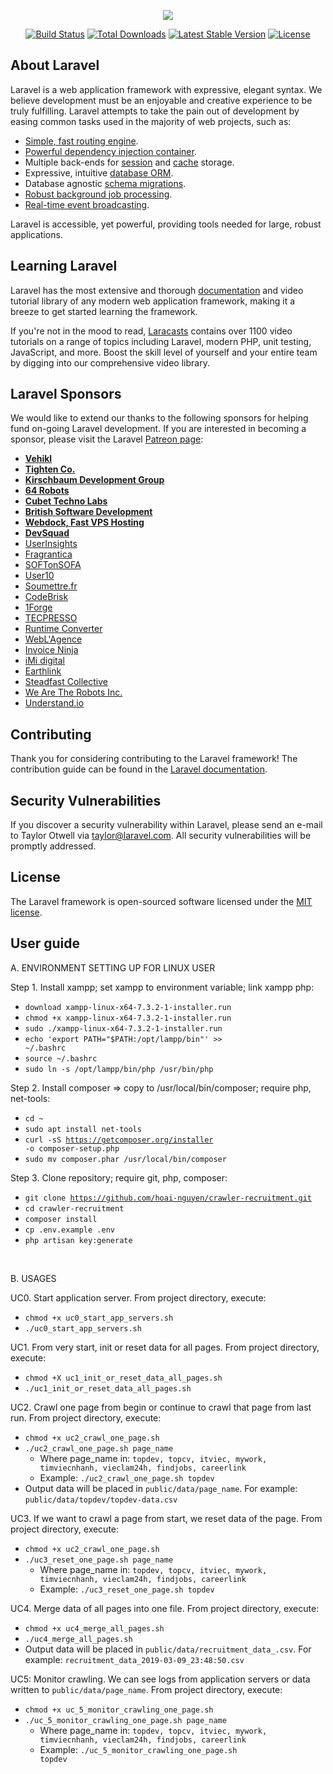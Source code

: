 <p align="center"><img src="https://laravel.com/assets/img/components/logo-laravel.svg"></p>

<p align="center">
<a href="https://travis-ci.org/laravel/framework"><img src="https://travis-ci.org/laravel/framework.svg" alt="Build Status"></a>
<a href="https://packagist.org/packages/laravel/framework"><img src="https://poser.pugx.org/laravel/framework/d/total.svg" alt="Total Downloads"></a>
<a href="https://packagist.org/packages/laravel/framework"><img src="https://poser.pugx.org/laravel/framework/v/stable.svg" alt="Latest Stable Version"></a>
<a href="https://packagist.org/packages/laravel/framework"><img src="https://poser.pugx.org/laravel/framework/license.svg" alt="License"></a>
</p>

## About Laravel

Laravel is a web application framework with expressive, elegant syntax. We believe development must be an enjoyable and creative experience to be truly fulfilling. Laravel attempts to take the pain out of development by easing common tasks used in the majority of web projects, such as:

- [Simple, fast routing engine](https://laravel.com/docs/routing).
- [Powerful dependency injection container](https://laravel.com/docs/container).
- Multiple back-ends for [session](https://laravel.com/docs/session) and [cache](https://laravel.com/docs/cache) storage.
- Expressive, intuitive [database ORM](https://laravel.com/docs/eloquent).
- Database agnostic [schema migrations](https://laravel.com/docs/migrations).
- [Robust background job processing](https://laravel.com/docs/queues).
- [Real-time event broadcasting](https://laravel.com/docs/broadcasting).

Laravel is accessible, yet powerful, providing tools needed for large, robust applications.

## Learning Laravel

Laravel has the most extensive and thorough [documentation](https://laravel.com/docs) and video tutorial library of any modern web application framework, making it a breeze to get started learning the framework.

If you're not in the mood to read, [Laracasts](https://laracasts.com) contains over 1100 video tutorials on a range of topics including Laravel, modern PHP, unit testing, JavaScript, and more. Boost the skill level of yourself and your entire team by digging into our comprehensive video library.

## Laravel Sponsors

We would like to extend our thanks to the following sponsors for helping fund on-going Laravel development. If you are interested in becoming a sponsor, please visit the Laravel [Patreon page](https://patreon.com/taylorotwell):

- **[Vehikl](https://vehikl.com/)**
- **[Tighten Co.](https://tighten.co)**
- **[Kirschbaum Development Group](https://kirschbaumdevelopment.com)**
- **[64 Robots](https://64robots.com)**
- **[Cubet Techno Labs](https://cubettech.com)**
- **[British Software Development](https://www.britishsoftware.co)**
- **[Webdock, Fast VPS Hosting](https://www.webdock.io/en)**
- **[DevSquad](https://devsquad.com)**
- [UserInsights](https://userinsights.com)
- [Fragrantica](https://www.fragrantica.com)
- [SOFTonSOFA](https://softonsofa.com/)
- [User10](https://user10.com)
- [Soumettre.fr](https://soumettre.fr/)
- [CodeBrisk](https://codebrisk.com)
- [1Forge](https://1forge.com)
- [TECPRESSO](https://tecpresso.co.jp/)
- [Runtime Converter](http://runtimeconverter.com/)
- [WebL'Agence](https://weblagence.com/)
- [Invoice Ninja](https://www.invoiceninja.com)
- [iMi digital](https://www.imi-digital.de/)
- [Earthlink](https://www.earthlink.ro/)
- [Steadfast Collective](https://steadfastcollective.com/)
- [We Are The Robots Inc.](https://watr.mx/)
- [Understand.io](https://www.understand.io/)

## Contributing

Thank you for considering contributing to the Laravel framework! The contribution guide can be found in the [Laravel documentation](https://laravel.com/docs/contributions).

## Security Vulnerabilities

If you discover a security vulnerability within Laravel, please send an e-mail to Taylor Otwell via [taylor@laravel.com](mailto:taylor@laravel.com). All security vulnerabilities will be promptly addressed.

## License

The Laravel framework is open-sourced software licensed under the [MIT license](https://opensource.org/licenses/MIT).


## User guide

A. ENVIRONMENT SETTING UP FOR LINUX USER

Step 1. Install xampp; set xampp to environment variable; link xampp php: <br>
- <code>download xampp-linux-x64-7.3.2-1-installer.run</code>
- <code>chmod +x xampp-linux-x64-7.3.2-1-installer.run</code>
- <code>sudo ./xampp-linux-x64-7.3.2-1-installer.run</code>
- <code>echo 'export PATH="$PATH:/opt/lampp/bin"' >> ~/.bashrc</code>
- <code>source ~/.bashrc</code>
- <code>sudo ln -s /opt/lampp/bin/php /usr/bin/php</code>


Step 2. Install composer => copy to /usr/local/bin/composer; require php, net-tools: <br>
- <code>cd ~</code>
- <code>sudo apt install net-tools</code>
- <code>curl -sS https://getcomposer.org/installer -o composer-setup.php</code>
- <code>sudo mv composer.phar /usr/local/bin/composer</code>


Step 3. Clone repository; require git, php, composer: <br>
- <code>git clone https://github.com/hoai-nguyen/crawler-recruitment.git</code>
- <code>cd crawler-recruitment</code>
- <code>composer install</code>
- <code>cp .env.example .env </code>
- <code>php artisan key:generate</code>
<br>


B. USAGES <br>

UC0. Start application server. From project directory, execute: <br> 
- <code>chmod +x uc0_start_app_servers.sh</code>
- <code>./uc0_start_app_servers.sh</code>

UC1. From very start, init or reset data for all pages. From project directory, execute:  <br>
- <code>chmod +X uc1_init_or_reset_data_all_pages.sh</code>
- <code>./uc1_init_or_reset_data_all_pages.sh</code>
	
UC2. Crawl one page from begin or continue to crawl that page from last run. From project directory, execute: <br>
- <code>chmod +x uc2_crawl_one_page.sh</code>
- <code>./uc2_crawl_one_page.sh page_name</code>
    + Where page_name in: <code>topdev, topcv, itviec, mywork, timviecnhanh, vieclam24h, findjobs, careerlink</code>
    + Example: <code>./uc2_crawl_one_page.sh topdev</code>
- Output data will be placed in <code>public/data/page_name</code>. For example: <code>public/data/topdev/topdev-data.csv</code>

UC3. If we want to crawl a page from start, we reset data of the page. From project directory, execute: 
- <code>chmod +x uc2_crawl_one_page.sh</code>
- <code>./uc3_reset_one_page.sh page_name</code>
    + Where page_name in: <code>topdev, topcv, itviec, mywork, timviecnhanh, vieclam24h, findjobs, careerlink</code>
    + Example: <code>./uc3_reset_one_page.sh topdev</code>
	
UC4. Merge data of all pages into one file. From project directory, execute: 
- <code>chmod +x uc4_merge_all_pages.sh</code>
- <code>./uc4_merge_all_pages.sh</code>
- Output data will be placed in <code>public/data/recruitment_data_<datetime>.csv</code>. For example: <code>recruitment_data_2019-03-09_23:48:50.csv</code>

UC5: Monitor crawling. We can see logs from application servers or data written to <code>public/data/page_name</code>. From project directory, execute: <br>
- <code>chmod +x uc_5_monitor_crawling_one_page.sh</code>
- <code>./uc_5_monitor_crawling_one_page.sh page_name</code>
    + Where page_name in: <code>topdev, topcv, itviec, mywork, timviecnhanh, vieclam24h, findjobs, careerlink</code>
    + Example: <code>./uc_5_monitor_crawling_one_page.sh topdev</code>
	

